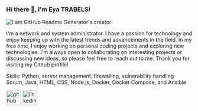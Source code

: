 ### Hi there 👋,  I'm Eya TRABELSI


![I am GitHub Readme Generator's creator](https://media.licdn.com/dms/image/D4D03AQETbX7Lny3mbg/profile-displayphoto-shrink_800_800/0/1679477451055?e=1686787200&v=beta&t=4QPuIT73n6XqFIv3p41_ZMJzAbM9RHmVqTkEoStCxAs)



I'm a network and system administrator. I have a passion for technology and enjoy keeping up with the latest trends and advancements in the field.  In my free time, I enjoy working on personal coding projects and exploring new technologies. I'm always open to collaborating on interesting projects or discussing new ideas, so please feel free to reach out to me. Thank you for visiting my Github profile!

Skills: Python, server management, firewalling, vulnerability handling  Scrum, Java, HTML, CSS, Node.js, Docker, Docker Compose, and Ansible



[<img src='https://cdn.jsdelivr.net/npm/simple-icons@3.0.1/icons/github.svg' alt='github' height='40'>](https://github.com/https://github.com/Eya124)  [<img src='https://cdn.jsdelivr.net/npm/simple-icons@3.0.1/icons/linkedin.svg' alt='linkedin' height='40'>](https://www.linkedin.com/in/https://tn.linkedin.com/in/eya-trabelsi-0a8556217/)  



